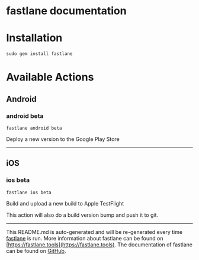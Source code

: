 fastlane documentation
================
# Installation
```
sudo gem install fastlane
```
# Available Actions
## Android
### android beta
```
fastlane android beta
```
Deploy a new version to the Google Play Store

----

## iOS
### ios beta
```
fastlane ios beta
```
Build and upload a new build to Apple TestFlight

This action will also do a build version bump and push it to git.

----

This README.md is auto-generated and will be re-generated every time [fastlane](https://fastlane.tools) is run.
More information about fastlane can be found on [https://fastlane.tools](https://fastlane.tools).
The documentation of fastlane can be found on [GitHub](https://github.com/fastlane/fastlane/tree/master/fastlane).